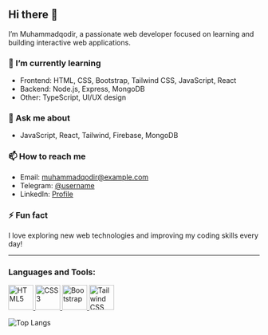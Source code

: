 ## Hi there 👋

I’m Muhammadqodir, a passionate web developer focused on learning and building interactive web applications.

### 🌱 I’m currently learning
- Frontend: HTML, CSS, Bootstrap, Tailwind CSS, JavaScript, React
- Backend: Node.js, Express, MongoDB
- Other: TypeScript, UI/UX design

### 💬 Ask me about
- JavaScript, React, Tailwind, Firebase, MongoDB

### 📫 How to reach me
- Email: muhammadqodir@example.com
- Telegram: [@username](https://t.me/username)
- LinkedIn: [Profile](#)

### ⚡ Fun fact
I love exploring new web technologies and improving my coding skills every day!

---
### Languages and Tools:
<p align="left">
  <a href="https://developer.mozilla.org/en-US/docs/Web/HTML">
    <img src="https://cdn.jsdelivr.net/gh/devicons/devicon@latest/icons/html5/html5-plain-wordmark.svg" alt="HTML5" width="50" height="50"/>
  </a>
  <a href="https://developer.mozilla.org/en-US/docs/Web/CSS">
    <img src="https://cdn.jsdelivr.net/gh/devicons/devicon@latest/icons/css3/css3-plain-wordmark.svg" alt="CSS3" width="50" height="50"/>
  </a>
  <a href="https://getbootstrap.com/">
    <img src="https://cdn.jsdelivr.net/gh/devicons/devicon@latest/icons/bootstrap/bootstrap-original-wordmark.svg" alt="Bootstrap" width="50" height="50"/>
  </a>
  <a href="https://tailwindcss.com/">
    <img src="https://cdn.jsdelivr.net/gh/devicons/devicon@latest/icons/tailwindcss/tailwindcss-original.svg" alt="Tailwind CSS" width="50" height="50"/>
  </a>
</p>



![Top Langs](https://github-readme-stats.vercel.app/api/top-langs/?username=Muhammadqodir-st&layout=compact)



